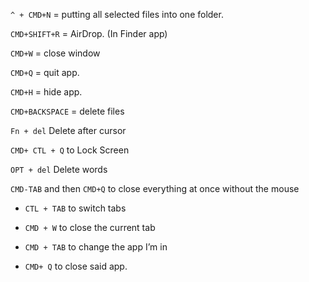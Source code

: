 

`^ + CMD+N` = putting all selected files into one folder.

`CMD+SHIFT+R` = AirDrop. (In Finder app)

`CMD+W` = close window

`CMD+Q` = quit app.

`CMD+H` = hide app.

`CMD+BACKSPACE` = delete files

`Fn + del` Delete after cursor

`CMD+ CTL + Q` to Lock Screen

`OPT + del` Delete words

`CMD-TAB` and then `CMD+Q` to close everything at once without the mouse

- `CTL + TAB` to switch tabs
    
- `CMD + W` to close the current tab
    
- `CMD + TAB` to change the app I’m in
    
- `CMD+ Q` to close said app.